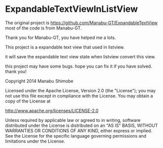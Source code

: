 ExpandableTextViewInListView
============================

The original project is https://github.com/Manabu-GT/ExpandableTextView
most of the code is from Manabu-GT.

Thank you for Manabu-GT, you have helped me a lots.

This project is a expandable text view that used in listview.

it will save the expandable text view state when listview convert this view.

this project may have some bugs. hope you can fix it if you have solved. thank you!



Copyright 2014 Manabu Shimobe

Licensed under the Apache License, Version 2.0 (the "License");
you may not use this file except in compliance with the License.
You may obtain a copy of the License at

http://www.apache.org/licenses/LICENSE-2.0

Unless required by applicable law or agreed to in writing, software
distributed under the License is distributed on an "AS IS" BASIS,
WITHOUT WARRANTIES OR CONDITIONS OF ANY KIND, either express or implied.
See the License for the specific language governing permissions and
limitations under the License.
